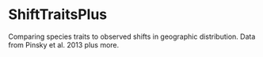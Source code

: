 # ShiftTraitsPlus
Comparing species traits to observed shifts in geographic distribution. Data from Pinsky et al. 2013 plus more.
